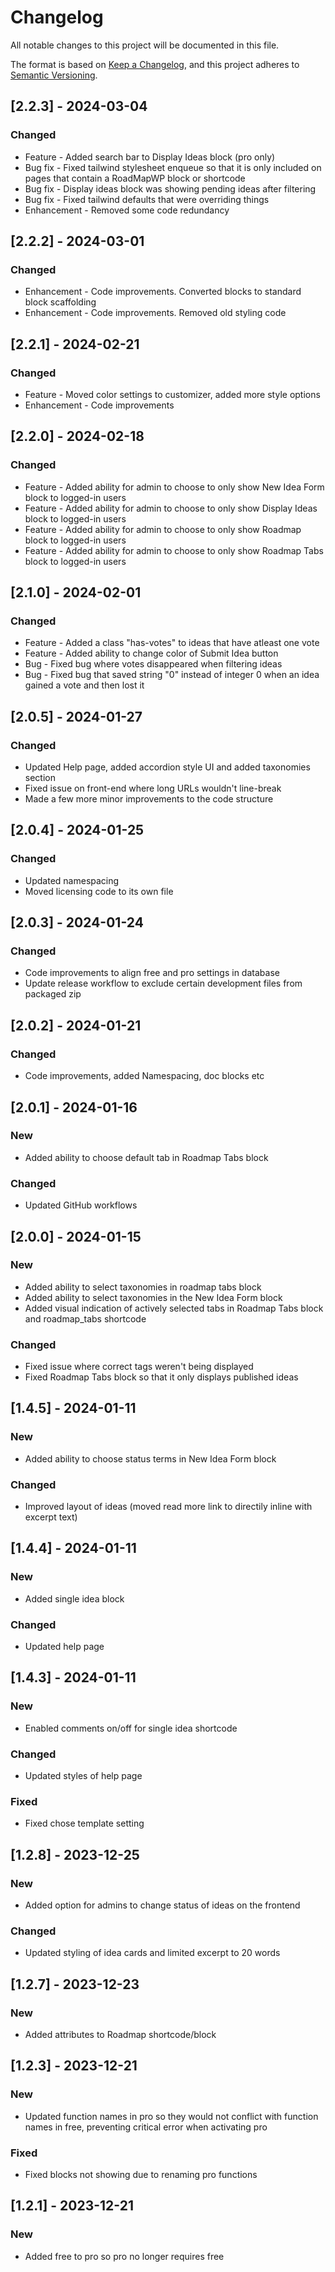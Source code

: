 # Changelog

All notable changes to this project will be documented in this file.

The format is based on [Keep a Changelog](https://keepachangelog.com/en/1.0.0/),
and this project adheres to [Semantic Versioning](https://semver.org/spec/v2.0.0.html).

## [2.2.3] - 2024-03-04

### Changed
* Feature - Added search bar to Display Ideas block (pro only)
* Bug fix - Fixed tailwind stylesheet enqueue so that it is only included on pages that contain a RoadMapWP block or shortcode
* Bug fix - Display ideas block was showing pending ideas after filtering
* Bug fix - Fixed tailwind defaults that were overriding things
* Enhancement - Removed some code redundancy

## [2.2.2] - 2024-03-01

### Changed
* Enhancement - Code improvements. Converted blocks to standard block scaffolding
* Enhancement - Code improvements. Removed old styling code

## [2.2.1] - 2024-02-21

### Changed
* Feature - Moved color settings to customizer, added more style options
* Enhancement - Code improvements

## [2.2.0] - 2024-02-18

### Changed
* Feature - Added ability for admin to choose to only show New Idea Form block to logged-in users
* Feature - Added ability for admin to choose to only show Display Ideas block to logged-in users
* Feature - Added ability for admin to choose to only show Roadmap block to logged-in users
* Feature - Added ability for admin to choose to only show Roadmap Tabs block to logged-in users

## [2.1.0] - 2024-02-01

### Changed
* Feature - Added a class "has-votes" to ideas that have atleast one vote
* Feature - Added ability to change color of Submit Idea button
* Bug - Fixed bug where votes disappeared when filtering ideas
* Bug - Fixed bug that saved string "0" instead of integer 0 when an idea gained a vote and then lost it

## [2.0.5] - 2024-01-27

### Changed
* Updated Help page, added accordion style UI and added taxonomies section
* Fixed issue on front-end where long URLs wouldn't line-break
* Made a few more minor improvements to the code structure

## [2.0.4] - 2024-01-25

### Changed
* Updated namespacing
* Moved licensing code to its own file

## [2.0.3] - 2024-01-24

### Changed
* Code improvements to align free and pro settings in database
* Update release workflow to exclude certain development files from packaged zip

## [2.0.2] - 2024-01-21

### Changed
* Code improvements, added Namespacing, doc blocks etc

## [2.0.1] - 2024-01-16

### New
* Added ability to choose default tab in Roadmap Tabs block

### Changed
* Updated GitHub workflows

## [2.0.0] - 2024-01-15

### New
* Added ability to select taxonomies in roadmap tabs block
* Added ability to select taxonomies in the New Idea Form block
* Added visual indication of actively selected tabs in Roadmap Tabs block and roadmap_tabs shortcode

### Changed
* Fixed issue where correct tags weren't being displayed
* Fixed Roadmap Tabs block so that it only displays published ideas

## [1.4.5] - 2024-01-11

### New
* Added ability to choose status terms in New Idea Form block

### Changed
* Improved layout of ideas (moved read more link to directily inline with excerpt text)

## [1.4.4] - 2024-01-11

### New
* Added single idea block

### Changed
* Updated help page

## [1.4.3] - 2024-01-11

### New
* Enabled comments on/off for single idea shortcode

### Changed
* Updated styles of help page

### Fixed
* Fixed chose template setting

## [1.2.8] - 2023-12-25

### New
* Added option for admins to change status of ideas on the frontend

### Changed
* Updated styling of idea cards and limited excerpt to 20 words

## [1.2.7] - 2023-12-23

### New
* Added attributes to Roadmap shortcode/block

## [1.2.3] - 2023-12-21

### New
* Updated function names in pro so they would not conflict with function names in free, preventing critical error when activating pro

### Fixed
* Fixed blocks not showing due to renaming pro functions

## [1.2.1] - 2023-12-21

### New
* Added free to pro so pro no longer requires free

[1.0.1]: 
[1.0.0]: 
